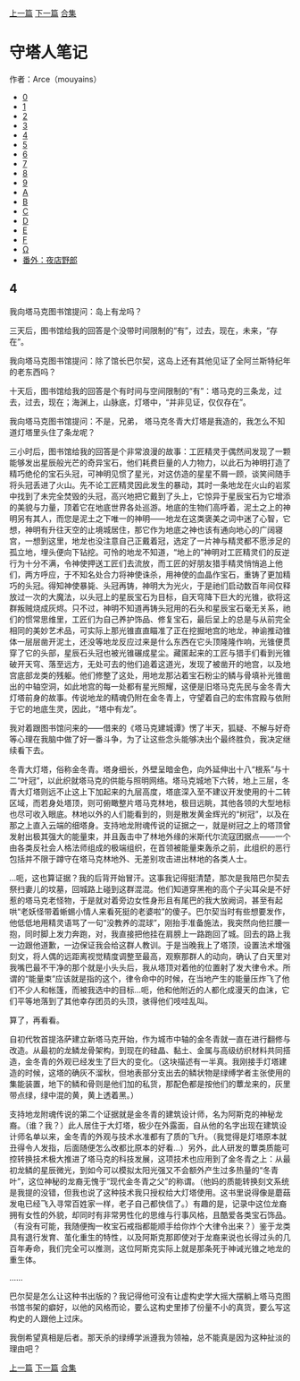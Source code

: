 [上一篇](./守塔人笔记03.md)  [下一篇](./守塔人笔记05.md)  [合集](../同人目录.md)

# 守塔人笔记

作者：Arce（mouyains）

* [0](./守塔人笔记00.md)
* [1](./守塔人笔记01.md)
* [2](./守塔人笔记02.md)
* [3](./守塔人笔记03.md)
* [4](./守塔人笔记04.md)
* [5](./守塔人笔记05.md)
* [6](./守塔人笔记06.md)
* [7](./守塔人笔记07.md)
* [8](./守塔人笔记08.md)
* [9](./守塔人笔记09.md)
* [A](./守塔人笔记10.md)
* [B](./守塔人笔记11.md)
* [C](./守塔人笔记12.md)
* [D](./守塔人笔记13.md)
* [E](./守塔人笔记14.md)
* [F](./守塔人笔记15.md)
* [Ω](./守塔人笔记16.md)
* [番外：夜店野郎](./守塔人笔记番外.md)
  
## 4
我向塔马克图书馆提问：岛上有龙吗？

三天后，图书馆给我的回答是个没带时间限制的“有”，过去，现在，未来，“存在”。

我向塔马克图书馆提问：除了馆长巴尔契，这岛上还有其他见证了全阿兰斯特纪年的老东西吗？

十天后，图书馆给我的回答是个有时间与空间限制的“有”：塔马克的三条龙，过去，过去，现在；海渊上，山脉底，灯塔中，“并非见证，仅仅存在”。

我向塔马克图书馆提问：不是，兄弟， 塔马克冬青大灯塔是我造的，我怎么不知道灯塔里头住了条龙呢？

三小时后，图书馆给我的回答是个非常浪漫的故事：工匠精灵于偶然间发现了一颗能够发出星辰般光芒的奇异宝石，他们耗费巨量的人力物力，以此石为神明打造了精巧绝伦的宝石头冠，可神明见惯了星光，对这仿造的星星不屑一顾，谈笑间随手将头冠丢进了火山。先不论工匠精灵因此发生的暴动，其时一条地龙在火山的岩浆中找到了未完全焚毁的头冠，高兴地把它戴到了头上，它惊异于星辰宝石为它增添的美貌与力量，顶着它在地底世界各处巡游。地底的生物们高呼着，泥土之上的神明另有其人，而您是泥土之下唯一的神明——地龙在这类褒美之词中迷了心智，它想，神明有升往天空的止境城居住，那它作为地底之神也该有通向地心的广阔寝宫，一想到这里，地龙也没注意自己正戴着冠，选定了一片神与精灵都不愿涉足的孤立地，埋头便向下钻挖。可怜的地龙不知道，“地上的”神明对工匠精灵们的反逆行为十分不满，令神使押送工匠们去流放，而工匠的好朋友猎手精灵悄悄追上他们，两方呼应，于不知名处合力将神使诛杀，用神使的血晶作宝石，重铸了更加精巧的头冠。得知神使暴毙、头冠再铸，神明大为光火，于是祂们启动数百年间仅释放过一次的大魔法，以头冠上的星辰宝石为目标，自天穹降下巨大的光锥，欲将这群叛贼烧成灰烬。只不过，神明不知道再铸头冠用的石头和星辰宝石毫无关系，祂们的惯常思维里，工匠们为自己养护饰品、修复宝石，最后呈上的总是与从前完全相同的美妙艺术品，可实际上那光锥直直瞄准了正在挖掘地宫的地龙，神谕推动锥体一层层凿开泥土，还没等地龙反应过来是什么东西在它头顶隆隆作响，光锥便贯穿了它的头部，星辰石头冠也被光锥碾成星尘。藏匿起来的工匠与猎手们看到光锥破开天穹、落至远方，无处可去的他们追着这道光，发现了被凿开的地宫，以及地宫底部龙类的残躯。他们修整了这处，用地龙那沾着宝石粉尘的鳞与骨填补光锥凿出的中轴空洞，如此地宫的每一处都有星光照耀，这便是旧塔马克先民与金冬青大灯塔前身的故事。传说地龙的精魂仍附在金冬青上，守望着自己的宏伟宫殿与依附于它的地底生灵，因此，“塔中有龙”。

我对着跟图书馆问来的——借来的《塔马克建城谭》愣了半天，狐疑、不解与好奇等心理在我脑中做了好一番斗争，为了让这些念头能够决出个最终胜负，我决定继续看下去。

冬青大灯塔，俗称金冬青。塔身细长，外壁呈暗金色，向外延伸出十八“根系”与十二“叶冠”，以此织就塔马克的供能与照明网络。塔马克城地下六转，地上三层，冬青大灯塔则远不止这上下加起来的九层高度，塔底深入至不建议开发使用的十二转区域，而若身处塔顶，则可俯瞰整片塔马克林地，极目远眺，其他各领的大型地标也尽可收入眼底。林地以外的人们能看到的，则是散发黄金辉光的“树冠”，以及在那之上直入云端的细塔身。支持地龙附魂传说的证据之一，就是树冠之上的塔顶曾发射出极其强大的能量束，并且轰击中了林地外缘的米斯代尔流寇团据点——一个由各类反社会人格法师组成的极端组织，在首领被能量束轰杀之前，此组织的恶行包括并不限于蹲守在塔马克林地外、无差别攻击进出林地的各类人士。

…呃，这也算证据？我的后背开始冒汗。这事我记得挺清楚，那次是我陪巴尔契去祭扫妻儿的坟墓，回城路上碰到这群混混。他们知道穿黑袍的高个子尖耳朵是不好惹的塔马克老怪物，于是就对着旁边女性身形且有尾巴的我大放阙词，甚至有起哄“老妖怪带着蜥蜴小情人来看死挺的老婆啦”的傻子。巴尔契当时有些想要发作，他低低地用精灵语骂了一句“没教养的混球”，刚抬手准备施法，我突然向他拦腰一抱，同时脚上发力奔跑，对，我直接把他挂在肩膀上一路跑回了城。回去的路上我一边跟他道歉，一边保证我会给这群人教训。于是当晚我上了塔顶，设置法术增强刻文，将人偶的远距离视觉精度调整至最高，观察那群人的动向，确认了白天里对我嘴巴最不干净的那个就是小头头后，我从塔顶对着他的位置射了发大律令术。所谓的“能量束”应该就是指的这个，律令命中的时候，在当地产生的能量压炸飞了他们不少人和帐篷，而被我选中的目标…呃，他和他附近的人都化成漫天的血沫，它们平等地落到了其他幸存团员的头顶，骇得他们吱哇乱叫。

算了，再看看。

自初代牧首提洛萨建立新塔马克开始，作为城市中轴的金冬青就一直在进行翻修与改造。从最初的龙鳞龙骨架构，到现在的硅晶、黏土、金属与高级纺织材料共同搭造，金冬青的外观已经发生了巨大的变化。（这块描述有一半真。我刚接手灯塔建造的时候，这塔的确灰不溜秋，但地表部分支出去的鳞状物是绿缚学者主张使用的集能装置，地下的鳞和骨则是他们加的私货，那配色都是按他们的蕈龙来的，灰里带点绿，绿中混的黄，黄上透着黑。）

支持地龙附魂传说的第二个证据就是金冬青的建筑设计师，名为阿斯克的神秘龙裔。（谁？我？）此人居住于大灯塔，极少在外露面，自从他的名字出现在建筑设计师名单以来，金冬青的外观与技术水准都有了质的飞升。（我觉得是灯塔原本就丑得令人发指，后面随便怎么改都比原本的好看…）另外，此人研发的蕈类质能可控转换技术极大推进了塔马克的科技发展，这项技术也应用到了金冬青之上：从最初龙鳞的星辰微光，到如今可以模拟太阳光强又不会额外产生过多热量的“冬青叶”，这位神秘的龙裔无愧于“现代金冬青之父”的称谓。（他妈的质能转换刻文系统是我提的没错，但我也说了这种技术我只授权给大灯塔使用。这书里说得像是蘑菇发电已经飞入寻常百姓家一样，老子自己都快信了。）有趣的是，记录中这位龙裔拥有女性的外貌，却同时有非常男性化的思维与行事风格，且酷爱各类宝石饰品。（有没有可能，我随便掏一枚宝石戒指都能顺手给你炸个大律令出来？）鉴于龙类具有退行发育、茧化重生的特性，以及阿斯克那即使对于龙裔来说也长得过头的几百年寿命，我们完全可以推测，这位阿斯克实际上就是那条死于神诫光锥之地龙的重生体。

……

巴尔契是怎么让这种书出版的？我记得他可没有让虚构史学大摇大摆躺上塔马克图书馆书架的癖好，以他的风格而论，要么这构史里掺了份量不小的真货，要么写这构史的人跟他上过床。

我倒希望真相是后者。那天杀的绿缚学派遵我为领袖，总不能真是因为这种扯淡的理由吧？



[上一篇](./守塔人笔记03.md)  [下一篇](./守塔人笔记05.md)  [合集](../同人目录.md)
